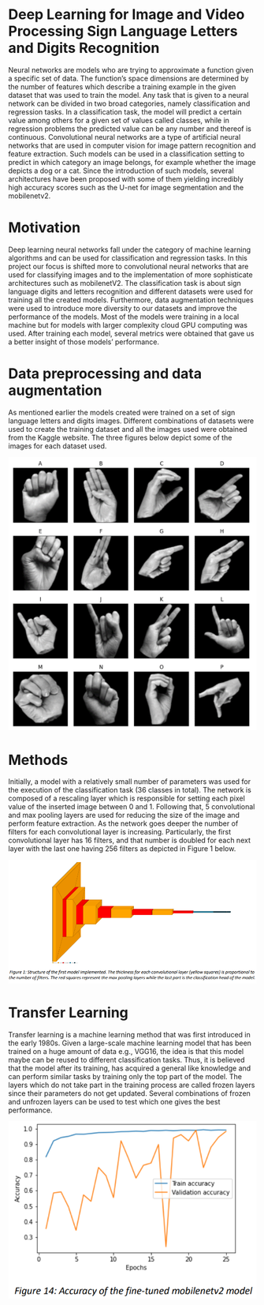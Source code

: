 # Deep Learning for Image and Video Processing Sign Language Letters and Digits Recognition

Neural networks are models who are trying to approximate a function given a specific set of data. The function’s space dimensions are determined by the number of features which describe a training example in the given dataset that was used to train the model. Any task that is given to a neural network can be divided in two broad categories, namely classification and regression tasks. In a classification task, the model will predict a certain value among others for a given set of values called classes, while in regression problems the predicted value can be any number and thereof is continuous. Convolutional neural networks are a type of artificial neural networks that are used in computer vision for image pattern recognition and feature extraction. Such models can be used in a classification setting to predict in which category an image belongs, for example whether the image depicts a dog or a cat. Since the introduction of such models, several architectures have been proposed with some of them yielding incredibly high accuracy scores such as the U-net for image segmentation and the mobilenetv2.

# Motivation

Deep learning neural networks fall under the category of machine learning algorithms and can be used for classification and regression tasks. In this project our focus is shifted more to convolutional neural networks that are used for classifying images and to the implementation of more sophisticate architectures such as mobilenetV2. The classification task is about sign language digits and letters recognition and different datasets were used for training all the created models. Furthermore, data augmentation techniques were used to introduce more diversity to our datasets and improve the performance of the models. Most of the models were training in a local machine but for models with larger complexity cloud GPU computing was used. After training each model, several metrics were obtained that gave us a better insight of those models’ performance.

# Data preprocessing and data augmentation

As mentioned earlier the models created were trained on a set of sign language letters and digits images. Different combinations of datasets were used to create the training dataset and all the images used were obtained from the Kaggle website. The three figures below depict some of the images for each dataset used.

![Figure 2](fig2.PNG)

# Methods

Initially, a model with a relatively small number of parameters was used for the execution of the classification task (36 classes in total). The network is composed of a rescaling layer which is responsible for setting each pixel value of the inserted image between 0 and 1. Following that, 5 convolutional and max pooling layers are used for reducing the size of the image and perform feature extraction. As the network goes deeper the number of filters for each convolutional layer is increasing. Particularly, the first convolutional layer has 16 filters, and that number is doubled for each next layer with the last one having 256 filters as depicted in Figure 1 below.

![Figure 1](fig1.PNG)

# Transfer Learning

Transfer learning is a machine learning method that was first introduced in the early 1980s. Given a large-scale machine learning model that has been trained on a huge amount of data e.g., VGG16, the idea is that this model maybe can be reused to different classification tasks. Thus, it is believed that the model after its training, has acquired a general like knowledge and can perform similar tasks by training only the top part of the model. The layers which do not take part in the training process are called frozen layers since their parameters do not get updated. Several combinations of frozen and unfrozen layers can be used to test which one gives the best performance.

![Figure 3](fig3.PNG)

